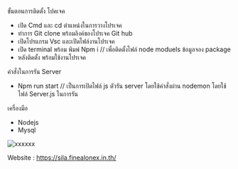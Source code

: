 ขั้นตอนการติดตั้ง โปคเจค
- เปิด Cmd และ cd ตำแหน่งในการวางโปรเจค
- ทำการ Git clone พร้อมลิงค์ของโปรเจค Git hub
- เปิดโปรแกรม Vsc และเปิดไฟล์งานโปรเจค 
- เปิด terminal พร้อม พิมพ์ Npm i // เพื่อติดตั้งไฟล์ node moduels ข้อมูลจอง package
- หลังติดตั้ง พร้อมใช้งานโปรเจค

คำสั่งในการรัน Server
- Npm run start // เป็นการเปิดไฟล์ js ตัวรัน server โดยใช้คำสั่งผ่าน nodemon โดยใช้ไฟล์ Server.js ในการรัน

เครื่องมือ
- Nodejs
- Mysql

![xxxxxx](https://user-images.githubusercontent.com/107751458/175814124-996774d3-171a-49a6-a379-1d295e627aa5.PNG)

Website : https://sila.finealonex.in.th/
